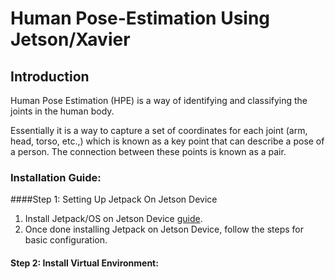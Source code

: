 # Human Pose-Estimation Using Jetson/Xavier

## Introduction
Human Pose Estimation (HPE) is a way of identifying and classifying the joints in the human body.

Essentially it is a way to capture a set of coordinates for each joint (arm, head, torso, etc.,) which is known as a key point that can describe a pose of a person. The connection between these points is known as a pair. 

### Installation Guide:

####Step 1: Setting Up Jetpack On Jetson Device
1. Install Jetpack/OS on Jetson Device [guide](https://developer.nvidia.com/embedded/learn/get-started-jetson-xavier-nx-devkit).
2. Once done installing Jetpack on Jetson Device, follow the steps for basic configuration.

#### Step 2: Install Virtual Environment:
